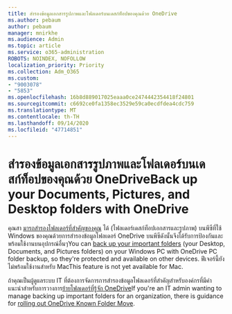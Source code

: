 ```yaml
---
title: สำรองข้อมูลเอกสารรูปภาพและโฟลเดอร์บนเดสก์ท็อปของคุณด้วย OneDrive
ms.author: pebaum
author: pebaum
manager: mnirkhe
ms.audience: Admin
ms.topic: article
ms.service: o365-administration
ROBOTS: NOINDEX, NOFOLLOW
localization_priority: Priority
ms.collection: Adm_O365
ms.custom:
- "9003078"
- "5853"
ms.openlocfilehash: 16b8d889017025eaaa0ce2474442354418f24801
ms.sourcegitcommit: c6692ce0fa1358ec3529e59ca0ecdfdea4cdc759
ms.translationtype: MT
ms.contentlocale: th-TH
ms.lasthandoff: 09/14/2020
ms.locfileid: "47714851"
---
```

# <a name="back-up-your-documents-pictures-and-desktop-folders-with-onedrive"></a><span data-ttu-id="44974-102">สำรองข้อมูลเอกสารรูปภาพและโฟลเดอร์บนเดสก์ท็อปของคุณด้วย OneDrive</span><span class="sxs-lookup"><span data-stu-id="44974-102">Back up your Documents, Pictures, and Desktop folders with OneDrive</span></span>

<span data-ttu-id="44974-103">คุณสา [มารถสำรองโฟลเดอร์ที่สำคัญของคุณ](https://support.office.com/article/d61a7930-a6fb-4b95-b28a-6552e77c3057)  ได้ (โฟลเดอร์เดสก์ท็อปเอกสารและรูปภาพ) บนพีซีที่ใช้ Windows ของคุณด้วยการสำรองข้อมูลโฟลเดอร์ OneDrive บนพีซีดังนั้นจึงได้รับการป้องกันและพร้อมใช้งานบนอุปกรณ์อื่นๆ</span><span class="sxs-lookup"><span data-stu-id="44974-103">You can [back up your important folders](https://support.office.com/article/d61a7930-a6fb-4b95-b28a-6552e77c3057)  (your Desktop, Documents, and Pictures folders) on your Windows PC with OneDrive PC folder backup, so they're protected and available on other devices.</span></span> <span data-ttu-id="44974-104">ฟีเจอร์นี้ยังไม่พร้อมใช้งานสำหรับ Mac</span><span class="sxs-lookup"><span data-stu-id="44974-104">This feature is not yet available for Mac.</span></span>  

<span data-ttu-id="44974-105">ถ้าคุณเป็นผู้ดูแลระบบ IT ที่ต้องการจัดการการสำรองข้อมูลโฟลเดอร์ที่สำคัญสำหรับองค์กรที่มีคำแนะนำสำหรับการวางการ[ย้ายโฟลเดอร์ที่รู้จัก OneDrive](https://docs.microsoft.com/onedrive/redirect-known-folders)</span><span class="sxs-lookup"><span data-stu-id="44974-105">If you're an IT admin wanting to manage backing up important folders for an organization, there is guidance for [rolling out OneDrive Known Folder Move](https://docs.microsoft.com/onedrive/redirect-known-folders).</span></span>

